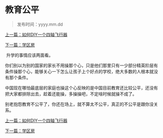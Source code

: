 # 教育公平



> 发布时间：yyyy.mm.dd 

[上一篇：如何DIY一个四轴飞行器](/education/article50)

[下一篇：学区房](/education/article52)



​        升学的事情应该两面看。 

​        你们别以为别的国家的家长不用操那个心，只是他们那里只有一少部分精英阶层有条件操那个心，能够关心一下怎么让孩子上个好点的学校，绝大多数的人根本就没有那个条件。 

​        中国现在哪怕最底层的家庭也操这个心反映的是中国目前教育还比较公平，还没有把大家都排除出去，趁着还能操，多操操吧，不定啥时候就操不成了。 

​        别老抱怨教育不公平了，你还在场上，就不算太不公平，真正的不公平是跟你没关系。



[上一篇：如何DIY一个四轴飞行器](/education/article50)

[下一篇：学区房](/education/article52)



